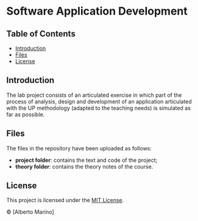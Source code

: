 # Software Application Development

## Table of Contents

- [Introduction](#introduction)
- [Files](#files)
- [License](#license)

## Introduction

The lab project consists of an articulated exercise in which part of the process of analysis, design and development of an application articulated with the UP methodology (adapted to the teaching needs) is simulated as far as possible.

## Files

The files in the repository have been uploaded as follows:
* **project folder**: contains the text and code of the project;
* **theory folder**: contains the theory notes of the course.

## License

This project is licensed under the [MIT License](https://github.com/albertoomarino/software-application-development/blob/main/LICENSE).

© [Alberto Marino]
